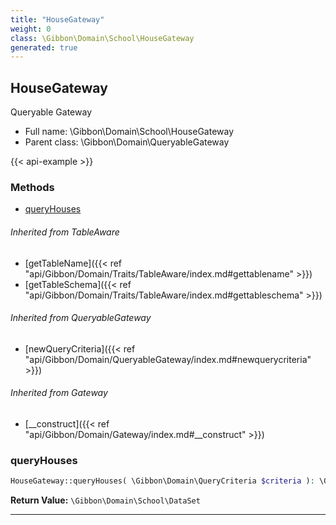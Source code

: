 ```yaml
---
title: "HouseGateway"
weight: 0
class: \Gibbon\Domain\School\HouseGateway
generated: true
---
```


## HouseGateway 

Queryable Gateway



* Full name: \Gibbon\Domain\School\HouseGateway
* Parent class: \Gibbon\Domain\QueryableGateway

{{< api-example >}} 



### Methods

- [queryHouses](#queryhouses)




###### Inherited from TableAware
- [getTableName]({{< ref "api/Gibbon/Domain/Traits/TableAware/index.md#gettablename" >}})
- [getTableSchema]({{< ref "api/Gibbon/Domain/Traits/TableAware/index.md#gettableschema" >}})

###### Inherited from QueryableGateway
- [newQueryCriteria]({{< ref "api/Gibbon/Domain/QueryableGateway/index.md#newquerycriteria" >}})

###### Inherited from Gateway
- [__construct]({{< ref "api/Gibbon/Domain/Gateway/index.md#__construct" >}})



### queryHouses



```php
HouseGateway::queryHouses( \Gibbon\Domain\QueryCriteria $criteria ): \Gibbon\Domain\School\DataSet
```






**Return Value:**
`\Gibbon\Domain\School\DataSet`  



---


